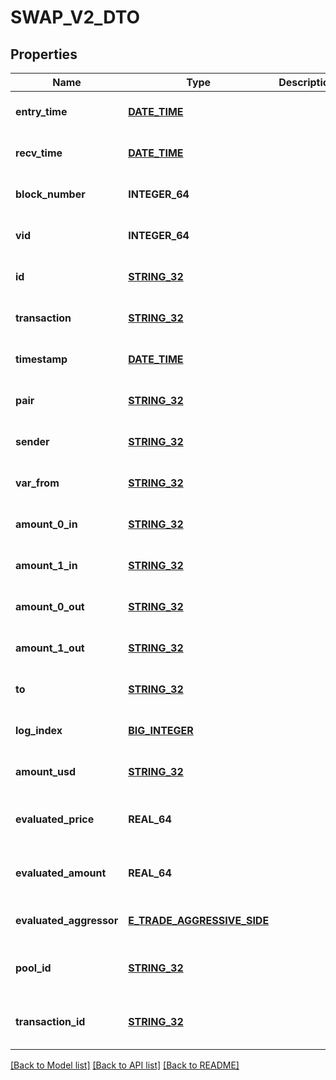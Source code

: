 # SWAP_V2_DTO

## Properties
Name | Type | Description | Notes
------------ | ------------- | ------------- | -------------
**entry_time** | [**DATE_TIME**](DATE_TIME.md) |  | [optional] [default to null]
**recv_time** | [**DATE_TIME**](DATE_TIME.md) |  | [optional] [default to null]
**block_number** | **INTEGER_64** |  | [optional] [default to null]
**vid** | **INTEGER_64** |  | [optional] [default to null]
**id** | [**STRING_32**](STRING_32.md) |  | [optional] [default to null]
**transaction** | [**STRING_32**](STRING_32.md) |  | [optional] [default to null]
**timestamp** | [**DATE_TIME**](DATE_TIME.md) |  | [optional] [default to null]
**pair** | [**STRING_32**](STRING_32.md) |  | [optional] [default to null]
**sender** | [**STRING_32**](STRING_32.md) |  | [optional] [default to null]
**var_from** | [**STRING_32**](STRING_32.md) |  | [optional] [default to null]
**amount_0_in** | [**STRING_32**](STRING_32.md) |  | [optional] [default to null]
**amount_1_in** | [**STRING_32**](STRING_32.md) |  | [optional] [default to null]
**amount_0_out** | [**STRING_32**](STRING_32.md) |  | [optional] [default to null]
**amount_1_out** | [**STRING_32**](STRING_32.md) |  | [optional] [default to null]
**to** | [**STRING_32**](STRING_32.md) |  | [optional] [default to null]
**log_index** | [**BIG_INTEGER**](BigInteger.md) |  | [optional] [default to null]
**amount_usd** | [**STRING_32**](STRING_32.md) |  | [optional] [default to null]
**evaluated_price** | **REAL_64** |  | [optional] [readonly] [default to null]
**evaluated_amount** | **REAL_64** |  | [optional] [readonly] [default to null]
**evaluated_aggressor** | [**E_TRADE_AGGRESSIVE_SIDE**](ETradeAggressiveSide.md) |  | [optional] [default to null]
**pool_id** | [**STRING_32**](STRING_32.md) |  | [optional] [readonly] [default to null]
**transaction_id** | [**STRING_32**](STRING_32.md) |  | [optional] [readonly] [default to null]

[[Back to Model list]](../README.md#documentation-for-models) [[Back to API list]](../README.md#documentation-for-api-endpoints) [[Back to README]](../README.md)



